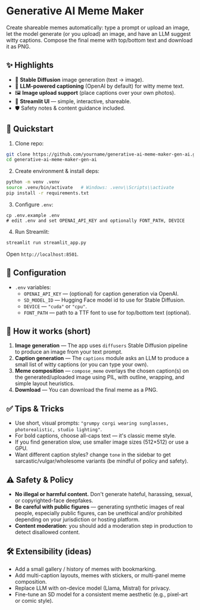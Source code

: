 #  Generative AI Meme Maker

Create shareable memes automatically: type a prompt or upload an image, let the model generate (or you upload) an image, and have an LLM suggest witty captions. Compose the final meme with top/bottom text and download it as PNG.



## ✨ Highlights

- 🎨 **Stable Diffusion** image generation (text → image).  
- 🧠 **LLM-powered captioning** (OpenAI by default) for witty meme text.  
- 🖼️ **Image upload support** (place captions over your own photos).  
- 🧩 **Streamlit UI** — simple, interactive, shareable.  
- 🛡️ Safety notes & content guidance included.



## 🚀 Quickstart

1. Clone repo:
```bash
git clone https://github.com/yourname/generative-ai-meme-maker-gen-ai.git
cd generative-ai-meme-maker-gen-ai
```

2. Create environment & install deps:
```bash
python -m venv .venv
source .venv/bin/activate   # Windows: .venv\\Scripts\\activate
pip install -r requirements.txt
```

3. Configure `.env`:
```
cp .env.example .env
# edit .env and set OPENAI_API_KEY and optionally FONT_PATH, DEVICE
```

4. Run Streamlit:
```bash
streamlit run streamlit_app.py
```

Open `http://localhost:8501`.



## 🔧 Configuration

- `.env` variables:
  - `OPENAI_API_KEY` — (optional) for caption generation via OpenAI.
  - `SD_MODEL_ID` — Hugging Face model id to use for Stable Diffusion.
  - `DEVICE` — `"cuda"` or `"cpu"`.
  - `FONT_PATH` — path to a TTF font to use for top/bottom text (optional).



## 🧠 How it works (short)

1. **Image generation** — The app uses `diffusers` Stable Diffusion pipeline to produce an image from your text prompt.  
2. **Caption generation** — The `captions` module asks an LLM to produce a small list of witty captions (or you can type your own).  
3. **Meme composition** — `compose_meme` overlays the chosen caption(s) on the generated/uploaded image using PIL, with outline, wrapping, and simple layout heuristics.  
4. **Download** — You can download the final meme as a PNG.



## ✅ Tips & Tricks

- Use short, visual prompts: `"grumpy corgi wearing sunglasses, photorealistic, studio lighting"`.  
- For bold captions, choose all-caps text — it's classic meme style.  
- If you find generation slow, use smaller image sizes (512×512) or use a GPU.  
- Want different caption styles? change `tone` in the sidebar to get sarcastic/vulgar/wholesome variants (be mindful of policy and safety).



## ⚠️ Safety & Policy

- **No illegal or harmful content.** Don't generate hateful, harassing, sexual, or copyrighted-face deepfakes.  
- **Be careful with public figures** — generating synthetic images of real people, especially public figures, can be unethical and/or prohibited depending on your jurisdiction or hosting platform.  
- **Content moderation**: you should add a moderation step in production to detect disallowed content.



## 🛠️ Extensibility (ideas)

- Add a small gallery / history of memes with bookmarking.  
- Add multi-caption layouts, memes with stickers, or multi-panel meme composition.  
- Replace LLM with on-device model (Llama, Mistral) for privacy.  
- Fine-tune an SD model for a consistent meme aesthetic (e.g., pixel-art or comic style).

